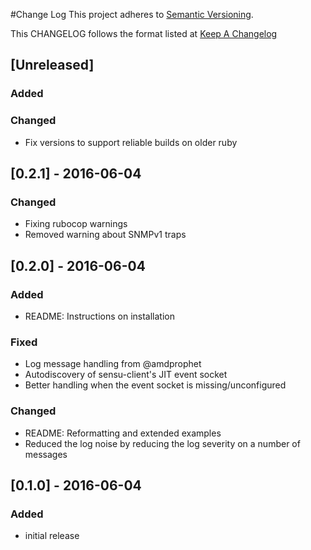 #Change Log
This project adheres to [Semantic Versioning](http://semver.org/).

This CHANGELOG follows the format listed at [Keep A Changelog](http://keepachangelog.com/)

## [Unreleased]
### Added

### Changed

* Fix versions to support reliable builds on older ruby

## [0.2.1] - 2016-06-04
### Changed
- Fixing rubocop warnings
- Removed warning about SNMPv1 traps

## [0.2.0] - 2016-06-04
### Added
- README: Instructions on installation

### Fixed
- Log message handling from @amdprophet
- Autodiscovery of sensu-client's JIT event socket
- Better handling when the event socket is missing/unconfigured


### Changed
- README: Reformatting and extended examples
- Reduced the log noise by reducing the log severity on a number of messages



## [0.1.0] - 2016-06-04
### Added
- initial release
